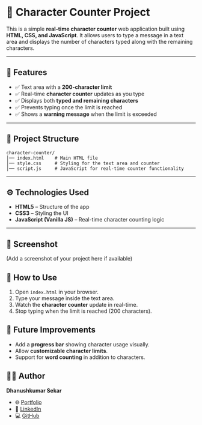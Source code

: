 # 📝 Character Counter Project

This is a simple **real-time character counter** web application built using **HTML, CSS, and JavaScript**.
It allows users to type a message in a text area and displays the number of characters typed along with the remaining characters.

---

## 🚀 Features

* ✅ Text area with a **200-character limit**
* ✅ Real-time **character counter** updates as you type
* ✅ Displays both **typed and remaining characters**
* ✅ Prevents typing once the limit is reached
* ✅ Shows a **warning message** when the limit is exceeded

---

## 📂 Project Structure

```
character-counter/
│── index.html    # Main HTML file  
│── style.css     # Styling for the text area and counter  
│── script.js     # JavaScript for real-time counter functionality  
```

---

## ⚙️ Technologies Used

* **HTML5** – Structure of the app
* **CSS3** – Styling the UI
* **JavaScript (Vanilla JS)** – Real-time character counting logic

---

## 📸 Screenshot

(Add a screenshot of your project here if available)


## 🎯 How to Use

1. Open `index.html` in your browser.
2. Type your message inside the text area.
3. Watch the **character counter** update in real-time.
4. Stop typing when the limit is reached (200 characters).



## 🔮 Future Improvements

* Add a **progress bar** showing character usage visually.
* Allow **customizable character limits**.
* Support for **word counting** in addition to characters.


## 👨‍💻 Author

**Dhanushkumar Sekar**

* 🌐 [Portfolio](https://dhanushport.selfmade.one/)
* 💼 [LinkedIn](https://www.linkedin.com/in/dhanush44/)
* 💻 [GitHub](https://github.com/Dhanushkumarsekar)

